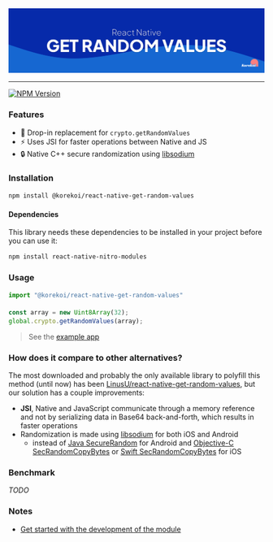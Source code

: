 <a>
  <picture>
    <img alt="@kore-koi/react-native-get-random-values" src=".github/assets/banner.svg"/>
  </picture>
</a>

---

[![NPM Version](https://img.shields.io/npm/v/@korekoi/react-native-get-random-values?color=blue&style=flat-square)](https://www.npmjs.com/package/@korekoi/react-native-get-random-values)

### Features

- 🫳 Drop-in replacement for `crypto.getRandomValues`
- ⚡ Uses JSI for faster operations  between Native and JS
- 🔒 Native C++ secure randomization using [libsodium](https://github.com/jedisct1/libsodium)

### Installation

```sh
npm install @korekoi/react-native-get-random-values
```

#### Dependencies

This library needs these dependencies to be installed in your project before you can use it:

```sh
npm install react-native-nitro-modules
```

### Usage

```typescript
import "@korekoi/react-native-get-random-values"

const array = new Uint8Array(32);
global.crypto.getRandomValues(array);
```


> See the [example app](./example/)

### How does it compare to other alternatives?

The most downloaded and probably the only available library to polyfill this method (until now) has been [LinusU/react-native-get-random-values](https://github.com/LinusU/react-native-get-random-values), but our solution has a couple improvements:

- **JSI**, Native and JavaScript communicate through a memory reference and not by serializing data in Base64 back-and-forth, which results in faster operations
- Randomization is made using [libsodium](https://github.com/jedisct1/libsodium) for both iOS and Android
  - instead of [Java SecureRandom](https://docs.oracle.com/javase/8/docs/api/java/security/SecureRandom.html) for Android and [Objective-C SecRandomCopyBytes](https://developer.apple.com/documentation/security/secrandomcopybytes(_:_:_:)?language=objc) or [Swift SecRandomCopyBytes](https://developer.apple.com/documentation/security/secrandomcopybytes(_:_:_:)) for iOS

### Benchmark

_TODO_


### Notes

- [Get started with the development of the module](./docs/getting-started.md)
